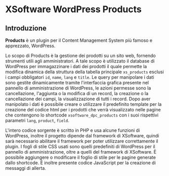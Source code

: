 XSoftware WordPress Products
============================
Introduzione
------------

**Products** è un plugin per il Content Management System più famoso e apprezzato, WordPress.

Lo scopo di Products è la gestione dei prodotti su un sito web, fornendo strumenti utili agli amministratori. A tale scopo è utilizzato il database di WordPress per immagazzinare i dati dei prodotti il quale permette la modifica dinamica della struttura della tabella principale ``xs_products`` esclusi i campi obbligatori ``id``, ``name``, ``lang`` e ``title``. Le query per manipolare i dati sono gestite dinamicamente tramite l'interfaccia grafica presente nel pannello di amministrazione di WordPress, le azioni permesse sono la cancellazione, l'aggiunta o la modifica di un record, la creazione o la cancellazione dei campi, la visualizzazione di tutti i record. Dopo aver manipolato i dati è possibile creare o utilizzare il predefinito template per la creazione del codice html per i prodotti che verrà visualizzato nelle pagine che contengono lo shortcode ``xsoftware_dpc_products`` con i suoi rispettivi parametri ``lang``, ``product``, ``field``.

L'intero codice sorgente è scritto in PHP e usa alcune funzioni di WordPress, inoltre il progetto dipende dal framework di XSoftware, quindi sarà necessario abilitare il framework per poter utilizzare correttamente il plugin. I fogli di stile CSS usati sono quelli predefiniti di WordPress per il pannello di amministrazione, oltre a quelli del framework di XSoftware. È possibile aggiungere o modificare il foglio di stile per le pagine generate dallo shortcode. È inoltre presente codice JavaScript per la creazione di messaggi di allerta.